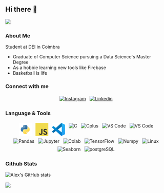 ## Hi there 👋
![](https://komarev.com/ghpvc/?username=therealAlex23&color=blueviolet)
<!--
**therealAlex23/therealAlex23** is a ✨ _special_ ✨ repository because its `README.md` (this file) appears on your GitHub profile.

Here are some ideas to get you started:

- 🔭 I’m currently working on ...
- 🌱 I’m currently learning ...
- 👯 I’m looking to collaborate on ...
- 🤔 I’m looking for help with ...
- 💬 Ask me about ...
- 📫 How to reach me: ...
- 😄 Pronouns: ...
- ⚡ Fun fact: ...
-->

### About Me

Student at DEI in Coimbra

- Graduate of Computer Science pursuing a Data Science's Master Degree 
- As a hobbie learning new tools like Firebase
- Basketball is life

### Connect with me

<p align="center">
 <a href="https://www.instagram.com/alexandrecs_13/"> <img src="https://user-images.githubusercontent.com/57486325/183987497-0b95810e-316b-477f-96ab-4ab69bd8e996.png" alt="Instagram" height="40" style="vertical-align:top; margin:4px"></a>
 <a href="https://www.linkedin.com/in/alexcortezsantos23/"> <img src="https://user-images.githubusercontent.com/57486325/183988702-e9308784-ed27-4de9-a50d-a31caea01699.png" alt="Linkedin" height="40" style="vertical-align:top; margin:4px"></a>
</p>

### Language & Tools

<p align="center">
<img src="https://raw.githubusercontent.com/github/explore/80688e429a7d4ef2fca1e82350fe8e3517d3494d/topics/python/python.png" alt="Python" height="40" style="vertical-align:top; margin:4px">
<img src="https://raw.githubusercontent.com/github/explore/80688e429a7d4ef2fca1e82350fe8e3517d3494d/topics/javascript/javascript.png" alt="Javascript" height="40" style="vertical-align:top; margin:4px">
<img src="https://raw.githubusercontent.com/github/explore/80688e429a7d4ef2fca1e82350fe8e3517d3494d/topics/visual-studio-code/visual-studio-code.png" alt="VS Code" height="40" style="vertical-align:top; margin:4px">
 <img src="https://user-images.githubusercontent.com/57486325/183990186-57fa0108-1cf8-4967-853a-ac80544f40fc.png" alt="C" height="40" style="vertical-align:top; margin:4px">
 <img src="https://user-images.githubusercontent.com/57486325/184456618-651ebadc-af55-4bcc-b80e-19b38db5d942.png" alt="Cplus" height="40" style="vertical-align:top; margin:4px">
  <img src="https://user-images.githubusercontent.com/57486325/183991329-dcf55382-2940-47b7-aa09-52cf4b09a176.png" alt="VS Code" height="40" style="vertical-align:top; margin:4px">
 <img src="https://user-images.githubusercontent.com/57486325/183991839-2200002e-71df-4250-8d60-8e7c3e175dbc.png" alt="VS Code" height="40" style="vertical-align:top; margin:4px">
 <img src="https://user-images.githubusercontent.com/57486325/184454178-28dea9b0-ada8-4418-b6dc-e6694030aa54.png" alt="Pandas" height="40" style="vertical-align:top; margin:4px">
 <img src="https://user-images.githubusercontent.com/57486325/184455501-83b7f5a6-c53a-4238-8ea7-1a3b700dd769.jpg" alt="Jupyter" height="40" style="vertical-align:top; margin:4px">
  <img src="https://user-images.githubusercontent.com/57486325/183995961-bcf74296-d180-4cd6-80f7-c33db2cb98bf.png" alt="Colab" height="40" style="vertical-align:top; margin:4px">
 <img src="https://user-images.githubusercontent.com/57486325/183996062-23c9690c-72cc-4e53-b915-a2b86901c5d5.png" alt="TensorFlow" height="40" style="vertical-align:top; margin:4px">
 <img src="https://user-images.githubusercontent.com/57486325/183996542-20d39e0d-1b6c-4e55-8b10-cf43b5399c06.png" alt="Numpy" height="40" style="vertical-align:top; margin:4px">
 <img src="https://user-images.githubusercontent.com/57486325/183998208-aef16f4a-e4c8-4c31-a31d-e6eb8ac76867.png" alt="Linux" height="40" style="vertical-align:top; margin:4px">
  <img src="https://user-images.githubusercontent.com/57486325/183999434-e2880f9b-73e3-4303-9073-e0ef8d91ea36.png" alt="Seaborn" height="40" style="vertical-align:top; margin:4px">
  <img src="https://user-images.githubusercontent.com/57486325/184456761-184978a4-01fd-466d-88b7-3148afef09fe.png" alt="postgreSQL" height="40" style="vertical-align:top; margin:4px">

</p>



### Github Stats

![Alex's GitHub stats](https://github-readme-stats.vercel.app/api?username=therealalex23&theme=buefy&show_icons=true)

<a href="https://github.com/therealAlex23/therealAlex23">
  <img align="center" src="https://github-readme-stats.vercel.app/api/top-langs/?username=therealAlex23&hide=java,html,tex&title_color=ffffff&text_color=c9cacc&icon_color=2bbc8a&bg_color=1d1f21&langs_count=3" />
</a>

